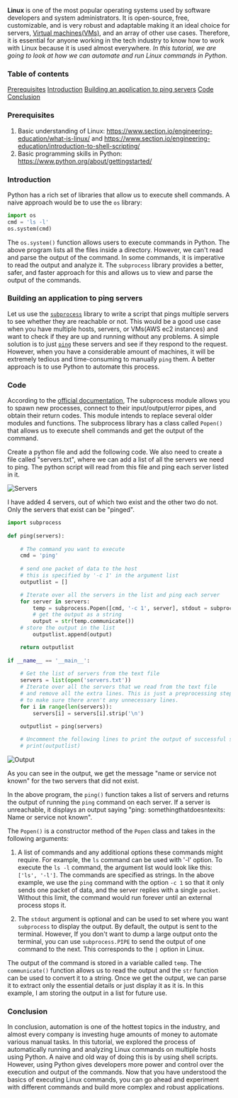 
**Linux** is one of the most popular operating systems used by software developers and system administrators. It is open-source, free, customizable, and is very robust and adaptable making it an ideal choice for servers, [Virtual machines(VMs)](https://www.vmware.com/topics/glossary/content/virtual-machine), and an array of other use cases. Therefore, it is essential for anyone working in the tech industry to know how to work with Linux because it is used almost everywhere. *In this tutorial, we are going to look at how we can automate and run Linux commands in Python*. 

### Table of contents
[Prerequisites](#prerequisites)
[Introduction](#introduction)
[Building an application to ping servers](#building-an-application-to-ping-servers)
[Code](#code)
[Conclusion](#conclusion)

### Prerequisites
1. Basic understanding of Linux: https://www.section.io/engineering-education/what-is-linux/ and https://www.section.io/engineering-education/introduction-to-shell-scripting/
2. Basic programming skills in Python: https://www.python.org/about/gettingstarted/

### Introduction
Python has a rich set of libraries that allow us to execute shell commands. A naive approach would be to use the `os` library:

```python
import os
cmd = 'ls -l'
os.system(cmd)
```
The `os.system()` function allows users to execute commands in Python.  The above program lists all the files inside a directory. However, we can't read and parse the output of the command. In some commands, it is imperative to read the output and analyze it. The `subprocess` library provides a better, safer, and faster approach for this and allows us to view and parse the output of the commands.  

### Building an application to ping servers
Let us use the [`subprocess`](https://docs.python.org/3/library/subprocess.html) library to write a script that pings multiple servers to see whether they are reachable or not. This would be a good use case when you have multiple hosts, servers, or VMs(AWS ec2 instances) and want to check if they are up and running without any problems. A simple solution is to just [`ping`](https://www.geeksforgeeks.org/ping-command-in-linux-with-examples/) these servers and see if they respond to the request. However, when you have a considerable amount of machines, it will be extremely tedious and time-consuming to manually `ping` them. A better approach is to use Python to automate this process.  

### Code
According to the [official documentation](https://docs.python.org/3/library/subprocess.html), The subprocess module allows you to spawn new processes, connect to their input/output/error pipes, and obtain their return codes. This module intends to replace several older modules and functions. The subprocess library has a class called `Popen()` that allows us to execute shell commands and get the output of the command. 

Create a python file and add the following code. We also need to create a file called "servers.txt", where we can add a list of all the servers we need to ping. The python script will read from this file and ping each server listed in it. 

![Servers](/engineering-education/how-to-execute-linux-commands-in-python/servers.png)

I have added 4 servers, out of which two exist and the other two do not. Only the servers that exist can be "pinged".

```python
import subprocess  
  
def ping(servers):
    
    # The command you want to execute   
    cmd = 'ping'
  
    # send one packet of data to the host 
    # this is specified by '-c 1' in the argument list 
    outputlist = []

    # Iterate over all the servers in the list and ping each server
    for server in servers:
        temp = subprocess.Popen([cmd, '-c 1', server], stdout = subprocess.PIPE) 
        # get the output as a string
        output = str(temp.communicate()) 
    # store the output in the list
        outputlist.append(output)

    return outputlist
  
if __name__ == '__main__': 
    
    # Get the list of servers from the text file
    servers = list(open('servers.txt'))
    # Iterate over all the servers that we read from the text file
    # and remove all the extra lines. This is just a preprocessing step
    # to make sure there aren't any unnecessary lines.
    for i in range(len(servers)):
        servers[i] = servers[i].strip('\n')

    outputlist = ping(servers) 
    
    # Uncomment the following lines to print the output of successful servers
    # print(outputlist)
```

![Output](/engineering-education/how-to-execute-linux-commands-in-python/output.png)

As you can see in the output, we get the message "name or service not known" for the two servers that did not exist. 

In the above program, the `ping()` function takes a list of servers and returns the output of running the `ping` command on each server. If a server is unreachable, it displays an output saying "ping: somethingthatdoesntexits: Name or service not known". 

The `Popen()` is a constructor method of the `Popen` class and takes in the following arguments:
1. A list of commands and any additional options these commands might require. For example, the `ls` command can be used with '-l' option. To execute the `ls -l` command, the argument list would look like this: `['ls', '-l']`. The commands are specified as strings. In the above example, we use the `ping` command with the option `-c 1` so that it only sends one packet of data, and the server replies with a single `packet`. Without this limit, the command would run forever until an external process stops it. 

2. The `stdout` argument is optional and can be used to set where you want `subprocess` to display the output. By default, the output is sent to the terminal. However, If you don't want to dump a large output onto the terminal, you can use `subprocess.PIPE` to send the output of one command to the next. This corresponds to the `|` option in Linux. 

The output of the command is stored in a variable called `temp`. The `communicate()` function allows us to read the output and the `str` function can be used to convert it to a string. Once we get the output, we can parse it to extract only the essential details or just display it as it is. In this example, I am storing the output in a list for future use.  

### Conclusion
In conclusion, automation is one of the hottest topics in the industry, and almost every company is investing huge amounts of money to automate various manual tasks. In this tutorial, we explored the process of automatically running and analyzing Linux commands on multiple hosts using Python. A naive and old way of doing this is by using shell scripts. However, using Python gives developers more power and control over the execution and output of the commands. Now that you have understood the basics of executing Linux commands, you can go ahead and experiment with different commands and build more complex and robust applications.
